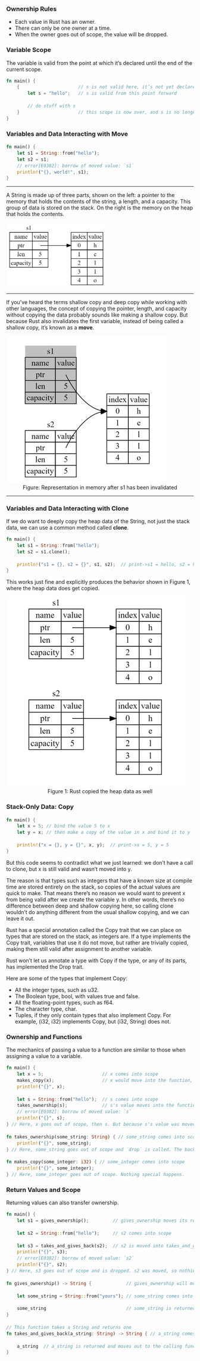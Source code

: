 ### Ownership Rules

* Each value in Rust has an owner.
* There can only be one owner at a time.
* When the owner goes out of scope, the value will be dropped.


### Variable Scope

The variable is valid from the point at which it’s declared until the end of the current scope. 

```rust
fn main() {
    {                      // s is not valid here, it’s not yet declared
        let s = "hello";   // s is valid from this point forward

        // do stuff with s
    }                      // this scope is now over, and s is no longer valid
}
```


### Variables and Data Interacting with Move

```rust
fn main() {
    let s1 = String::from("hello");
    let s2 = s1;
    // error[E0382]: borrow of moved value: `s1`
    println!("{}, world!", s1);
}
```

***

A String is made up of three parts, shown on the left: a pointer to the memory that holds the contents of the string, a length, and a capacity. This group of data is stored on the stack. On the right is the memory on the heap that holds the contents.

<img src="img/String_move0.jpg"  style="zoom:50%">

*** 

If you’ve heard the terms shallow copy and deep copy while working with other languages, the concept of copying the pointer, length, and capacity without copying the data probably sounds like making a shallow copy. But because Rust also invalidates the first variable, instead of being called a shallow copy, it’s known as a **move**. 

<img src="img/String_move1.jpg"  style="zoom:50%">

<center>Figure: Representation in memory after s1 has been invalidated</center>

***

### Variables and Data Interacting with Clone

If we do want to deeply copy the heap data of the String, not just the stack data, we can use a common method called **clone**.

```rust
fn main() {
    let s1 = String::from("hello");
    let s2 = s1.clone();

    println!("s1 = {}, s2 = {}", s1, s2);  // print->s1 = hello, s2 = hello
}
```

This works just fine and explicitly produces the behavior shown in Figure 1, where the heap data does get copied.

<img src="img/clone.jpg"  style="zoom:50%">

<center>Figure 1: Rust copied the heap data as well</center>


### Stack-Only Data: Copy

```rust
fn main() {
    let x = 5; // bind the value 5 to x
    let y = x; // then make a copy of the value in x and bind it to y

    println!("x = {}, y = {}", x, y);  // print->x = 5, y = 5
}
```

But this code seems to contradict what we just learned: we don’t have a call to clone, but x is still valid and wasn’t moved into y.

The reason is that types such as integers that have a known size at compile time are stored entirely on the stack, so copies of the actual values are quick to make. That means there’s no reason we would want to prevent x from being valid after we create the variable y. In other words, there’s no difference between deep and shallow copying here, so calling clone wouldn’t do anything different from the usual shallow copying, and we can leave it out.

Rust has a special annotation called the Copy trait that we can place on types that are stored on the stack, as integers are. If a type implements the Copy trait, variables that use it do not move, but rather are trivially copied, making them still valid after assignment to another variable.

Rust won’t let us annotate a type with Copy if the type, or any of its parts, has implemented the Drop trait.

Here are some of the types that implement Copy:
* All the integer types, such as u32.
* The Boolean type, bool, with values true and false.
* All the floating-point types, such as f64.
* The character type, char.
* Tuples, if they only contain types that also implement Copy. For example, (i32, i32) implements Copy, but (i32, String) does not.


### Ownership and Functions

The mechanics of passing a value to a function are similar to those when assigning a value to a variable. 

```rust
fn main() { 
    let x = 5;                      // x comes into scope
    makes_copy(x);                  // x would move into the function, but i32 is Copy, so it's okay to still use x afterward
    println!("{}", x);

    let s = String::from("hello");  // s comes into scope
    takes_ownership(s);             // s's value moves into the function and so is no longer valid here
    // error[E0382]: borrow of moved value: `s`
    println!("{}", s);
} // Here, x goes out of scope, then s. But because s's value was moved, nothing special happens.

fn takes_ownership(some_string: String) { // some_string comes into scope
    println!("{}", some_string);
} // Here, some_string goes out of scope and `drop` is called. The backing memory is freed.

fn makes_copy(some_integer: i32) { // some_integer comes into scope
    println!("{}", some_integer);
} // Here, some_integer goes out of scope. Nothing special happens.
```

### Return Values and Scope

Returning values can also transfer ownership. 

```rust
fn main() {
    let s1 = gives_ownership();         // gives_ownership moves its return value into s1

    let s2 = String::from("hello");     // s2 comes into scope

    let s3 = takes_and_gives_back(s2);  // s2 is moved into takes_and_gives_back, which also moves its return value into s3
    println!("{}", s3);
    // error[E0382]: borrow of moved value: `s2`
    println!("{}", s2);
} // Here, s3 goes out of scope and is dropped. s2 was moved, so nothing happens. s1 goes out of scope and is dropped.

fn gives_ownership() -> String {             // gives_ownership will move its return value into the function that calls it

    let some_string = String::from("yours"); // some_string comes into scope

    some_string                              // some_string is returned and moves out to the calling function
}

// This function takes a String and returns one
fn takes_and_gives_back(a_string: String) -> String { // a_string comes into scope

    a_string  // a_string is returned and moves out to the calling function
}
```